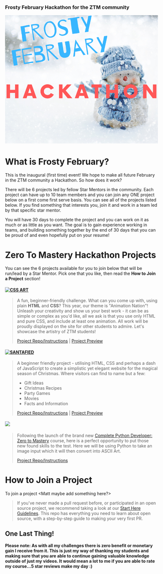 ### Frosty February Hackathon for the ZTM community

![](./Frosty%20February.png)


# What is Frosty February?
This is the inaugural (first time) event! We hope to make all future February in the ZTM community a Hackathon. So how does it work?

There will be 6 projects led by fellow Star Mentors in the community. Each project can have up to 10 team members and you can join any ONE project below on a first come first serve basis. You can see all of the projects listed below. If you find something that interests you, join it and work in a team led by that specific star mentor. 

You will have 30 days to complete the project and you can work on it as much or as little as you want. The goal is to gain experience working in teams, and building something together by the end of 30 days that you can be proud of and even hopefully put on your resume!



# Zero To Mastery Hackathon Projects
You can see the 6 projects available for you to join below that will be run/lead by a Star Mentor. Pick one that you like, then read the **How to Join a Project** section!

#### [![CSS ART](https://img.shields.io/badge/CSS%20PROJECT-Animation%20Nation-yellow?style=for-the-badge&logo=CSS3)](./CSS-Art/)
> A fun, beginner-friendly challenge.
> What can you come up with, using plain **HTML** and **CSS**? This year, our theme is "Animation Nation"! Unleash your creativity and show us your best work - it can be as simple or complex as you'd like, all we ask is that you use only HTML and pure CSS, and include at least one animation. All work will be proudly displayed on the site for other students to admire. Let's showcase the artistry of ZTM students!
>
> [Project Repo/Instructions](./CSS-Art/README.md)  |  [Project Preview](https://www.ineedalink.com)

#### [![SANTAFIED](https://img.shields.io/badge/HTML%20PROJECT-Santafied-critical?style=for-the-badge&logo=HTML5)](./Santafied/)
> A beginner friendly project - utilising HTML, CSS and perhaps a dash of JavaScript to create a simplistic yet elegant website for the magical season of Christmas. Where visitors can find to name but a few:
> - Gift Ideas
> - Christmas Recipes
> - Party Games
> - Movies
> - Facts and Information
>
> [Project Repo/Instructions](./Santafied/README.md)  |  [Project Preview](https://www.ineedalink.com)

#### [![](https://img.shields.io/badge/PYTHON%20PROJECT-ASCII%20Art%20-blue?style=for-the-badge&logo=Python)](./ASCII-Art/)
> Following the launch of the brand new [Complete Python Developer: Zero to Mastery](https://www.udemy.com/course/complete-python-developer-zero-to-mastery/?couponCode=LEVELUPZTM) course, here is a perfect opportunity to put those new found skills to the test. Here we will be using Python to take an image input which it will then convert into ASCII Art.
>
> [Project Repo/Instructions](https://github.com/zero-to-mastery/python-art)

# How to Join a Project
To join a project <Matt maybe add something here?>

> If you've never made a pull request before, or participated in an open source project, we recommend taking a look at our [Start Here Guidelines](https://github.com/zero-to-mastery/start-here-guidelines). This repo has everything you need to learn about open source, with a step-by-step guide to making your very first PR.


## One Last Thing!

**Please note: As with all my challenges there is zero benefit or monetary gain I receive from it. This is just my way of thanking my students and making sure that you are able to continue gaining valuable knowledge outside of just my videos. It would mean a lot to me if you are able to rate my course...5 star reviews make my day :)**
